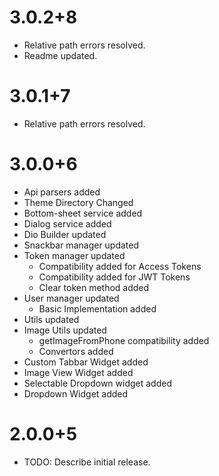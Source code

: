 # 3.0.2+8

- Relative path errors resolved.
- Readme updated.

# 3.0.1+7

- Relative path errors resolved.

# 3.0.0+6

- Api parsers added
- Theme Directory Changed
- Bottom-sheet service added
- Dialog service added
- Dio Builder updated
- Snackbar manager updated
- Token manager updated
  - Compatibility added for Access Tokens
  - Compatibility added for JWT Tokens
  - Clear token method added
- User manager updated
  - Basic Implementation added
- Utils updated
- Image Utils updated
  - getImageFromPhone compatibility added
  - Convertors added
- Custom Tabbar Widget added
- Image View Widget added
- Selectable Dropdown widget added
- Dropdown Widget added

# 2.0.0+5

- TODO: Describe initial release.
